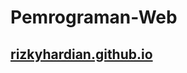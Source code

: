 # Pemrograman-Web

<h2><a href="https://rizkyhardian.github.io/Basic-Web-Programming/mbul/">rizkyhardian.github.io</a></h2>
